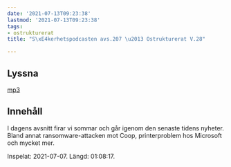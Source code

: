 ```yaml
---
date: '2021-07-13T09:23:38'
lastmod: '2021-07-13T09:23:38'
tags:
- ostrukturerat
title: "S\xE4kerhetspodcasten avs.207 \u2013 Ostrukturerat V.28"

---
```

## Lyssna

[mp3](https://traffic.libsyn.com/secure/sakerhetspodcasten/2021-07-07_Sakerhetspodcasten.mp3)

## Innehåll

I dagens avsnitt firar vi sommar och går igenom den senaste tidens nyheter. Bland
annat ransomware-attacken mot Coop, printerproblem hos Microsoft och mycket mer.

Inspelat: 2021-07-07. Längd: 01:08:17.

